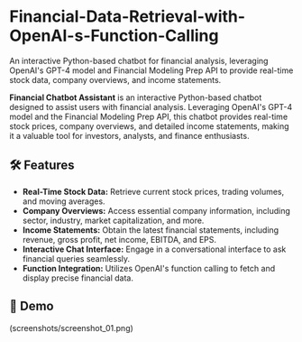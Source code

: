 # Financial-Data-Retrieval-with-OpenAI-s-Function-Calling
An interactive Python-based chatbot for financial analysis, leveraging OpenAI's GPT-4 model and Financial Modeling Prep API to provide real-time stock data, company overviews, and income statements.

**Financial Chatbot Assistant** is an interactive Python-based chatbot designed to assist users with financial analysis. Leveraging OpenAI's GPT-4 model and the Financial Modeling Prep API, this chatbot provides real-time stock prices, company overviews, and detailed income statements, making it a valuable tool for investors, analysts, and finance enthusiasts.

## 🛠 Features

- **Real-Time Stock Data:** Retrieve current stock prices, trading volumes, and moving averages.
- **Company Overviews:** Access essential company information, including sector, industry, market capitalization, and more.
- **Income Statements:** Obtain the latest financial statements, including revenue, gross profit, net income, EBITDA, and EPS.
- **Interactive Chat Interface:** Engage in a conversational interface to ask financial queries seamlessly.
- **Function Integration:** Utilizes OpenAI's function calling to fetch and display precise financial data.

## 📸 Demo
(screenshots/screenshot_01.png)

